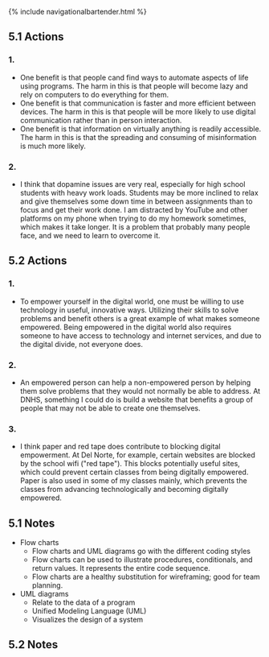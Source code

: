 {% include navigationalbartender.html %}

## 5.1 Actions

### 1. 

- One benefit is that people cand find ways to automate aspects of life using programs. The harm in this is that people will become lazy and rely on computers to do everything for them.
- One benefit is that communication is faster and more efficient between devices. The harm in this is that people will be more likely to use digital communication rather than in person interaction.
- One benefit is that information on virtually anything is readily accessible. The harm in this is that the spreading and consuming of misinformation is much more likely. 

### 2. 

- I think that dopamine issues are very real, especially for high school students with heavy work loads. Students may be more inclined to relax and give themselves some down time in between assignments than to focus and get their work done. I am distracted by YouTube and other platforms on my phone when trying to do my homework sometimes, which makes it take longer. It is a problem that probably many people face, and we need to learn to overcome it.

## 5.2 Actions

### 1.

- To empower yourself in the digital world, one must be willing to use technology in useful, innovative ways. Utilizing their skills to solve problems and benefit others is a great example of what makes someone empowered. Being empowered in the digital world also requires someone to have access to technology and internet services, and due to the digital divide, not everyone does. 

### 2.

- An empowered person can help a non-empowered person by helping them solve problems that they would not normally be able to address. At DNHS, something I could do is build a website that benefits a group of people that may not be able to create one themselves.

### 3.

- I think paper and red tape does contribute to blocking digital empowerment. At Del Norte, for example, certain websites are blocked by the school wifi ("red tape"). This blocks potentially useful sites, which could prevent certain classes from being digitally empowered. Paper is also used in some of my classes mainly, which prevents the classes from advancing technologically and becoming digitally empowered. 


## 5.1 Notes
- Flow charts
   - Flow charts and UML diagrams go with the different coding styles
   - Flow charts can be used to illustrate procedures, conditionals, and return values. It represents the entire code sequence.
   - Flow charts are a healthy substitution for wireframing; good for team planning.
- UML diagrams
   - Relate to the data of a program
   - Unified Modeling Language (UML)
   - Visualizes the design of a system

## 5.2 Notes
 





